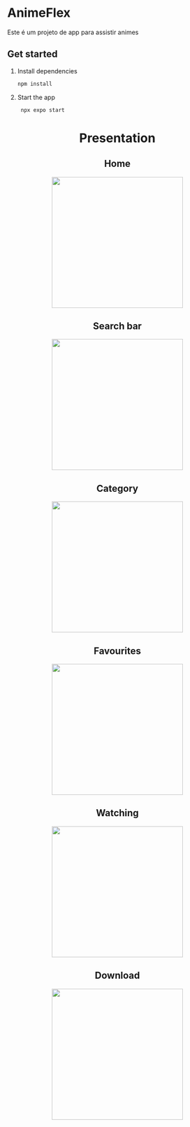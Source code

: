 # AnimeFlex

Este é um projeto de app para assistir animes

## Get started

1. Install dependencies

   ```bash
   npm install
   ```

2. Start the app

   ```bash
    npx expo start
   ```


<div align="center">

<h1>Presentation</h1>
<h2>Home</h2>

<kbd><img src="https://github.com/user-attachments/assets/32bc1505-5a0c-4767-a8ca-c75ac370c296" width="300" height="auto" ></kbd>

<h2>Search bar</h2>
<kbd><img src="https://github.com/user-attachments/assets/81897061-2e89-469b-bd80-39510b553f42" width="300" height="auto" ></kbd>

<h2>Category</h2>

<kbd><img src="https://github.com/user-attachments/assets/4c91c844-1d49-4631-8c5c-2993b7bbadb7" width="300" height="auto" ></kbd>

<h2>Favourites</h2>

<kbd><img src="https://github.com/user-attachments/assets/9e0cc900-88ab-4477-8bf4-e16491971858" width="300" height="auto" ></kbd>

<h2>Watching</h2>

<kbd><img src="https://github.com/user-attachments/assets/8d509660-6a07-4c38-822a-9b2856514c2d" width="300" height="auto"          ></kbd>

<h2>Download</h2>

<kbd><img src="https://github.com/user-attachments/assets/12c081e5-cdef-4d3b-84bf-fdc6a61aa183" width="300" height="auto" ></kbd>
</div>
